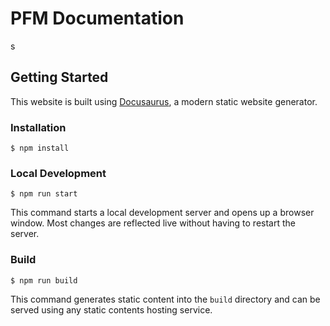 # PFM Documentation
s
## Getting Started

This website is built using [Docusaurus](https://docusaurus.io/), a modern static website generator.

### Installation

```
$ npm install
```

### Local Development

```
$ npm run start  
```

This command starts a local development server and opens up a browser window. Most changes are reflected live without having to restart the server.

### Build

```
$ npm run build 
```

This command generates static content into the `build` directory and can be served using any static contents hosting service.
